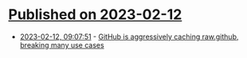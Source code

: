 # [Published on 2023-02-12](index.md)

* [2023-02-12, 09:07:51](https://news.ycombinator.com/item?id=34761284) - [GitHub is aggressively caching raw.github, breaking many use cases](https://github.com/orgs/community/discussions/46691)

